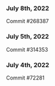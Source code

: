 ### July 8th, 2022

Commit #268387

### July 5th, 2022

Commit #314353


### July 4th, 2022

Commit #72281
